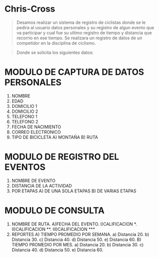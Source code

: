 # Chris-Cross

>Desamos realizar un sistema de registro de ciclistas donde se le pedira al usuario datos personales y su registro de algun evento que va participar y cual fue su ultimo registro de tiempo y distancia que recorrio en ese tiempo.
> Se realizara un registro de datos de un competidor en la disciplina de ciclismo.

> Donde se solicita los siguientes datos:

# MODULO DE CAPTURA DE DATOS PERSONALES
1. NOMBRE
2. EDAD
3. DOMICILIO 1
4. DOMICILIO 2
5. TELEFONO 1
6. TELEFONO 2
7. FECHA DE NACIMIENTO
8. CORREO ELECTRONICO
9. TIPO DE BICICLETA
  A) MONTAÑA
  B) RUTA
# MODULO DE REGISTRO DEL EVENTOS
1. NOMBRE DE EVENTO
2. DISTANCIA DE LA ACTIVIDAD
3. POR ETAPAS
  A) DE UNA SOLA ETAPAS
  B) DE VARIAS ETAPAS
# MODULO DE CONSULTA
1. NOMBRE DE RUTA.
    A)FECHA DEL EVENTO.
      I)CALIFICACION *.
     II)CALIFICACION **.
    III)CALIFICACION ***
3. REPORTES
  A) TIEMPO PROMEDIO POR SEMANA.
      a) Distancia 20.
      b) Distancia 30.
      c) Distancia 40.
      d) Distancia 50.
      e) Distancia 60.
  B) TIEMPO PROMEDIO POR MES.
      a) Distancia 20.
      b) Distancia 30.
      c) Distancia 40.
      d) Distancia 50.
      e) Distancia 60.
